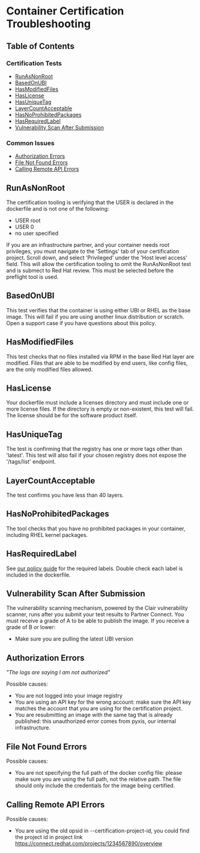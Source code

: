 # Container Certification Troubleshooting

## Table of Contents

### Certification Tests

* [RunAsNonRoot](#runasnonroot)
* [BasedOnUBI](#basedonubi)
* [HasModifiedFiles](#hasmodifiedfiles)
* [HasLicense](#haslicense)
* [HasUniqueTag](#hasuniquetag)
* [LayerCountAcceptable](#layercountacceptable)
* [HasNoProhibitedPackages](#hasnoprohibitedpackages)
* [HasRequiredLabel](#hasrequiredlabel)
* [Vulnerability Scan After Submission](#vulnerabilityscanner)

### Common Issues
* [Authorization Errors](#authorizationerrors)
* [File Not Found Errors](#filenotfound)
* [Calling Remote API Errors](#callingremoteapierrors)
## <a id="runasnonroot"></a>RunAsNonRoot
The certification tooling is verifying that the USER is declared in the dockerfile and is not one of the following:
- USER root
- USER 0
- no user specified
  
If you are an infrastructure partner, and your container needs root privileges, you must navigate to the 'Settings' tab of your certification project. Scroll down, and select 'Privileged' under the 'Host level access' field. This will allow the certification tooling to omit the RunAsNonRoot test and is submect to Red Hat review. This must be selected before the preflight tool is used.
  
## <a id="basedonubi"></a>BasedOnUBI
This test verifies that the container is using either UBI or RHEL as the base image. This will fail if you are using another linux distribution or scratch. Open a support case if you have questions about this policy.

## <a id="hasmodifiedfiles"></a>HasModifiedFiles
This test checks that no files installed via RPM in the base Red Hat layer are modified. Files that are able to be modified by end users, like config files, are the only modified files allowed.
  
## <a id="haslicense"></a>HasLicense
Your dockerfile must include a licenses directory and must include one or more license files. If the directory is empty or non-existent, this test will fail. The license should be for the software product itself.
  
## <a id="hasuniquetag"></a>HasUniqueTag
The test is confirming that the registry has one or more tags other than 'latest'. This test will also fail if your chosen registry does not expose the '/tags/list' endpoint.
  
## <a id="layercountacceptable"></a>LayerCountAcceptable
 The test confirms you have less than 40 layers.
  
## <a id="hasnoprohibitedpackages"></a>HasNoProhibitedPackages
 The tool checks that you have no prohibited packages in your container, including RHEL kernel packages.
  
## <a id="hasrequiredlabel"></a>HasRequiredLabel
See [our policy guide](https://access.redhat.com/documentation/en-us/red_hat_openshift_certification/4.9/html-single/red_hat_openshift_software_certification_policy_guide/index#:~:text=Chapter%C2%A02.%C2%A0Requirements%20for%20container%20images) for the required labels. Double check each label is included in the dockerfile. 
  
## <a id="vulnerabilityscanner"></a>Vulnerability Scan After Submission
The vulnerability scanning mechanism, powered by the Clair vulnerability scanner, runs after you submit your test results to Partner Connect. You must receive a grade of A to be able to publish the image. If you receive a grade of B or lower:
- Make sure you are pulling the latest UBI version

## <a id="authorizationerrors"></a>Authorization Errors
  <i>"The logs are saying I am not authorized"</i>

Possible causes:
  - You are not logged into your image registry 
  - You are using an API key for the wrong account: make sure the API key matches the account that you are using for the certification project.
  - You are resubmitting an image with the same tag that is already published: this unauthorized error comes from pyxis, our internal infrastructure.

## <a id="filenotfound"></a>File Not Found Errors
Possible causes:
  - You are not specifying the full path of the docker config file: please make sure you are using the full path, not the relative path. The file should only include the credentials for the image being certified.

## <a id="callingremoteapierrors"></a>Calling Remote API Errors
Possible causes:
  - You are using the old opsid in --certification-project-id, you could find the project id in project link  https://connect.redhat.com/projects/1234567890/overview
